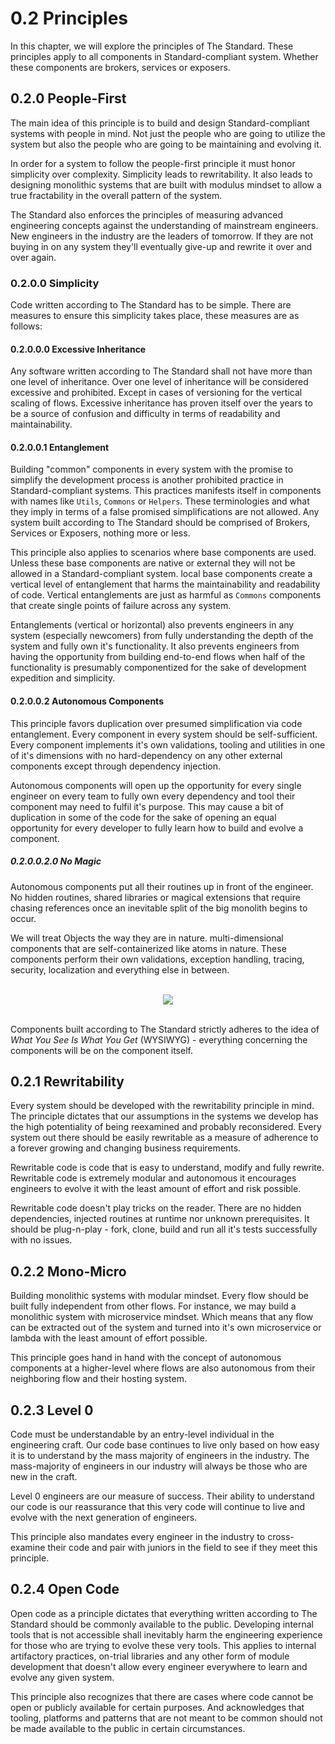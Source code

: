 # 0.2 Principles
In this chapter, we will explore the principles of The Standard. These principles apply to all components in Standard-compliant system. Whether these components are brokers, services or exposers.

## 0.2.0 People-First
The main idea of this principle is to build and design Standard-compliant systems with people in mind. Not just the people who are going to utilize the system but also the people who are going to be maintaining and evolving it.

In order for a system to follow the people-first principle it must honor simplicity over complexity. Simplicity leads to rewritability. It also leads to designing monolithic systems that are built with modulus mindset to allow a true fractability in the overall pattern of the system.

The Standard also enforces the principles of measuring advanced engineering concepts against the understanding of mainstream engineers. New engineers in the industry are the leaders of tomorrow. If they are not buying in on any system they'll eventually give-up and rewrite it over and over again.

### 0.2.0.0 Simplicity
Code written according to The Standard has to be simple. There are measures to ensure this simplicity takes place, these measures are as follows:

#### 0.2.0.0.0 Excessive Inheritance
Any software written according to The Standard shall not have more than one level of inheritance. Over one level of inheritance will be considered excessive and prohibited. Except in cases of versioning for the vertical scaling of flows. Excessive inheritance has proven itself over the years to be a source of confusion and difficulty in terms of readability and maintainability.

#### 0.2.0.0.1 Entanglement
Building "common" components in every system with the promise to simplify the development process is another prohibited practice in Standard-compliant systems. This practices manifests itself in components with names like `Utils`, `Commons` or `Helpers`. These terminologies and what they imply in terms of a false promised simplifications are not allowed. Any system built according to The Standard should be comprised of Brokers, Services or Exposers, nothing more or less.

This principle also applies to scenarios where base components are used. Unless these base components are native or external they will not be allowed in a Standard-compliant system. local base components create a vertical level of entanglement that harms the maintainability and readability of code. Vertical entanglements are just as harmful as `Commons` components that create single points of failure across any system.

Entanglements (vertical or horizontal) also prevents engineers in any system (especially newcomers) from fully understanding the depth of the system and fully own it's functionality. It also prevents engineers from having the opportunity from building end-to-end flows when half of the functionality is presumably componentized for the sake of development expedition and simplicity. 

#### 0.2.0.0.2 Autonomous Components
This principle favors duplication over presumed simplification via code entanglement. Every component in every system should be self-sufficient. Every component implements it's own validations, tooling and utilities in one of it's dimensions with no hard-dependency on any other external components except through dependency injection.

Autonomous components will open up the opportunity for every single engineer on every team to fully own every dependency and tool their component may need to fulfil it's purpose. This may cause a bit of duplication in some of the code for the sake of opening an equal opportunity for every developer to fully learn how to build and evolve a component.

##### 0.2.0.0.2.0 No Magic
Autonomous components put all their routines up in front of the engineer. No hidden routines, shared libraries or magical extensions that require chasing references once an inevitable split of the big monolith begins to occur.

We will treat Objects the way they are in nature. multi-dimensional components that are self-containerized like atoms in nature. These components perform their own validations, exception handling, tracing, security, localization and everything else in between.

<br />
	<div align=center>
		<img src="https://user-images.githubusercontent.com/1453985/169712032-3184e22a-d91f-4baa-a0f2-657de294220b.png" />
	</div>
<br />

Components built according to The Standard strictly adheres to the idea of _What You See Is What You Get_ (WYSIWYG) - everything concerning the components will be on the component itself.

## 0.2.1 Rewritability
Every system should be developed with the rewritability principle in mind. The principle dictates that our assumptions in the systems we develop has the high potentiality of being reexamined and probably reconsidered. Every system out there should be easily rewritable as a measure of adherence to a forever growing and changing business requirements.

Rewritable code is code that is easy to understand, modify and fully rewrite. Rewritable code is extremely modular and autonomous it encourages engineers to evolve it with the least amount of effort and risk possible.

Rewritable code doesn't play tricks on the reader. There are no hidden dependencies, injected routines at runtime nor unknown prerequisites. It should be plug-n-play - fork, clone, build and run all it's tests successfully with no issues. 

## 0.2.2 Mono-Micro
Building monolithic systems with modular mindset. Every flow should be built fully independent from other flows. For instance, we may build a monolithic system with microservice mindset. Which means that any flow can be extracted out of the system and turned into it's own microservice or lambda with the least amount of effort possible.

This principle goes hand in hand with the concept of autonomous components at a higher-level where flows are also autonomous from their neighboring flow and their hosting system.

## 0.2.3 Level 0
Code must be understandable by an entry-level individual in the engineering craft. Our code base continues to live only based on how easy it is to understand by the mass majority of engineers in the industry. The mass-majority of engineers in our industry will always be those who are new in the craft.

Level 0 engineers are our measure of success. Their ability to understand our code is our reassurance that this very code will continue to live and evolve with the next generation of engineers.

This principle also mandates every engineer in the industry to cross-examine their code and pair with juniors in the field to see if they meet this principle.

## 0.2.4 Open Code
Open code as a principle dictates that everything written according to The Standard should be commonly available to the public. Developing internal tools that is not accessible shall inevitably harm the engineering experience for those who are trying to evolve these very tools. This applies to internal artifactory practices, on-trial libraries and any other form of module development that doesn't allow every engineer everywhere to learn and evolve any given system.

This principle also recognizes that there are cases where code cannot be open or publicly available for certain purposes. And acknowledges that tooling, platforms and patterns that are not meant to be common should not be made available to the public in certain circumstances.